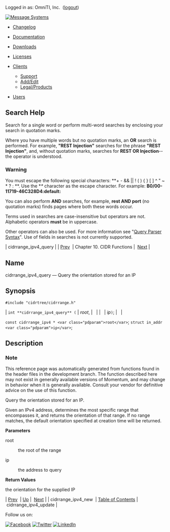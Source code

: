 Logged in as: OmniTI, Inc.  ([logout](https://support.messagesystems.com/logout.php))

[![Message Systems](https://support.messagesystems.com/images/ms-white205.png)](https://support.messagesystems.com/start.php) 

*   [Changelog](https://support.messagesystems.com/start.php?show=changelog)
*   [Documentation](https://support.messagesystems.com/docs/)
*   [Downloads](https://support.messagesystems.com/start.php)

*   [Licenses](https://support.messagesystems.com/license_summary.php)
*   <a href="">Clients</a>
    *   [Support](https://support.messagesystems.com/cs.php)
    *   [Add/Edit](https://support.messagesystems.com/edit_client.php)
    *   [Legal/Products](https://support.messagesystems.com/edit_products.php)
*   [Users](https://support.messagesystems.com/edit_customer.php)

## Search Help

Search for a single word or perform multi-word searches by enclosing your search in quotation marks.

Where you have multiple words but no quotation marks, an **OR** search is performed. For example, **"REST Injection"** searches for the phrase **"REST Injection"**, and, without quotation marks, searches for **REST OR Injection**--the operator is understood.

### Warning

You must escape the following special characters: **+ - && || ! ( ) { } [ ] ^ " ~ * ? : \**. Use the **\** character as the escape character. For example: **B0/00-11719-46C328D4\:default\:**

You can also perform **AND** searches, for example, **rest AND port** (no quotation marks) finds pages where both these words occur.

Terms used in searches are case-insensitive but operators are not. Alphabetic operators **must** be in uppercase.

Other operators can also be used. For more information see "[Query Parser Syntax](https://lucene.apache.org/core/old_versioned_docs/versions/3_0_0/queryparsersyntax.html)". Use of fields in searches is not currently supported.

| cidrrange_ipv4_query |
| [Prev](apis.cidrrange_ipv4_new.php)  | Chapter 10. CIDR Functions |  [Next](apis.cidrrange_ipv4_update.php) |

<a name="apis.cidrrange_ipv4_query"></a>
## Name

cidrrange_ipv4_query — Query the orientation stored for an IP

## Synopsis

`#include "cidrtree/cidrrange.h"`

| `int **cidrrange_ipv4_query** (` | <var class="pdparam">root</var>, |   |
|   | <var class="pdparam">ip</var>`)`; |   |

`const cidrrange_ipv4 * <var class="pdparam">root</var>`;
`struct in_addr <var class="pdparam">ip</var>`;<a name="idp20857376"></a>
## Description

### Note

This reference page was automatically generated from functions found in the header files in the development branch. The function described here may not exist in generally available versions of Momentum, and may change in behavior when it is generally available. Consult your vendor for definitive advice on the use of this function.

Query the orientation stored for an IP.

Given an IPv4 address, determines the most specific range that encompasses it, and returns the orientation of that range. If no range matches, the default orientation specified at creation time will be returned.

**Parameters**

<dl class="variablelist">

<dt>root</dt>

<dd>

the root of the range

</dd>

<dt>ip</dt>

<dd>

the address to query

</dd>

</dl>

**Return Values**

the orientation for the supplied IP

| [Prev](apis.cidrrange_ipv4_new.php)  | [Up](cidr.php) |  [Next](apis.cidrrange_ipv4_update.php) |
| cidrrange_ipv4_new  | [Table of Contents](index.php) |  cidrrange_ipv4_update |

Follow us on:

[![Facebook](https://support.messagesystems.com/images/icon-facebook.png)](http://www.facebook.com/messagesystems) [![Twitter](https://support.messagesystems.com/images/icon-twitter.png)](http://twitter.com/#!/MessageSystems) [![LinkedIn](https://support.messagesystems.com/images/icon-linkedin.png)](http://www.linkedin.com/company/message-systems)